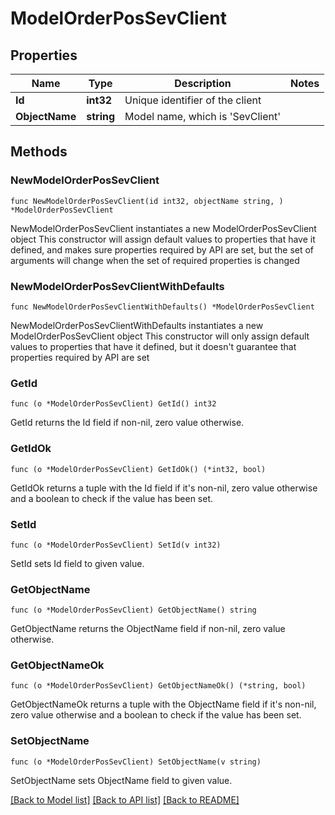 # ModelOrderPosSevClient

## Properties

Name | Type | Description | Notes
------------ | ------------- | ------------- | -------------
**Id** | **int32** | Unique identifier of the client | 
**ObjectName** | **string** | Model name, which is &#39;SevClient&#39; | 

## Methods

### NewModelOrderPosSevClient

`func NewModelOrderPosSevClient(id int32, objectName string, ) *ModelOrderPosSevClient`

NewModelOrderPosSevClient instantiates a new ModelOrderPosSevClient object
This constructor will assign default values to properties that have it defined,
and makes sure properties required by API are set, but the set of arguments
will change when the set of required properties is changed

### NewModelOrderPosSevClientWithDefaults

`func NewModelOrderPosSevClientWithDefaults() *ModelOrderPosSevClient`

NewModelOrderPosSevClientWithDefaults instantiates a new ModelOrderPosSevClient object
This constructor will only assign default values to properties that have it defined,
but it doesn't guarantee that properties required by API are set

### GetId

`func (o *ModelOrderPosSevClient) GetId() int32`

GetId returns the Id field if non-nil, zero value otherwise.

### GetIdOk

`func (o *ModelOrderPosSevClient) GetIdOk() (*int32, bool)`

GetIdOk returns a tuple with the Id field if it's non-nil, zero value otherwise
and a boolean to check if the value has been set.

### SetId

`func (o *ModelOrderPosSevClient) SetId(v int32)`

SetId sets Id field to given value.


### GetObjectName

`func (o *ModelOrderPosSevClient) GetObjectName() string`

GetObjectName returns the ObjectName field if non-nil, zero value otherwise.

### GetObjectNameOk

`func (o *ModelOrderPosSevClient) GetObjectNameOk() (*string, bool)`

GetObjectNameOk returns a tuple with the ObjectName field if it's non-nil, zero value otherwise
and a boolean to check if the value has been set.

### SetObjectName

`func (o *ModelOrderPosSevClient) SetObjectName(v string)`

SetObjectName sets ObjectName field to given value.



[[Back to Model list]](../README.md#documentation-for-models) [[Back to API list]](../README.md#documentation-for-api-endpoints) [[Back to README]](../README.md)


